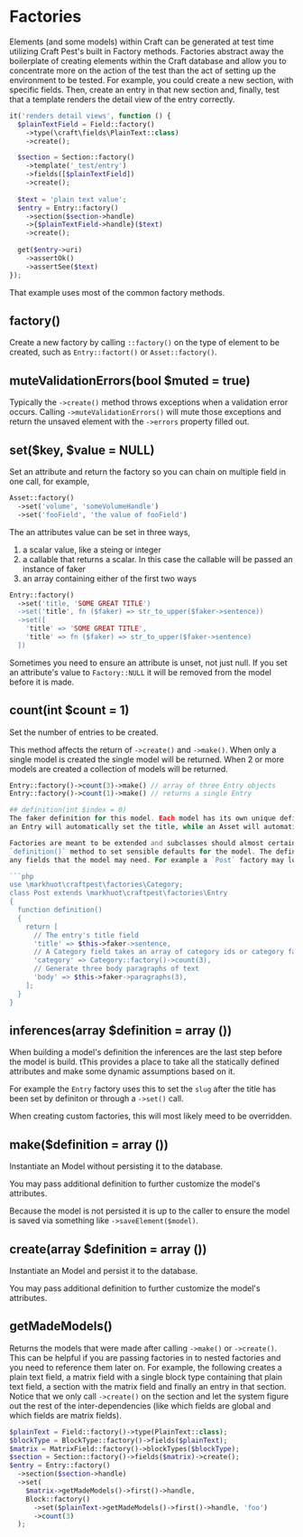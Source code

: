 # Factories
Elements (and some models) within Craft can be generated at test time utilizing
Craft Pest's built in Factory methods. Factories abstract away the boilerplate
of creating elements within the Craft database and allow you to concentrate
more on the action of the test than the act of setting up the environment to
be tested.
For example, you could create a new section, with specific fields. Then, create
an entry in that new section and, finally, test that a template renders the
detail view of the entry correctly.
```php
it('renders detail views', function () {
  $plainTextField = Field::factory()
    ->type(\craft\fields\PlainText::class)
    ->create();

  $section = Section::factory()
    ->template('_test/entry')
    ->fields([$plainTextField])
    ->create();
   
  $text = 'plain text value';
  $entry = Entry::factory()
    ->section($section->handle)
    ->{$plainTextField->handle}($text)
    ->create(); 
  
  get($entry->uri)
    ->assertOk()
    ->assertSee($text)
});
```
That example uses most of the common factory methods.

## factory()
Create a new factory by calling `::factory()` on the type of element to be
created, such as `Entry::factort()` or `Asset::factory()`.

## muteValidationErrors(bool $muted = true)
Typically the `->create()` method throws exceptions when a validation error
occurs. Calling `->muteValidationErrors()` will mute those exceptions and return
the unsaved element with the `->errors` property filled out.

## set($key, $value = NULL)
Set an attribute and return the factory so you can chain on multiple field
in one call, for example,

```php
Asset::factory()
  ->set('volume', 'someVolumeHandle')
  ->set('fooField', 'the value of fooField')
```

The an attributes value can be set in three ways,

1. a scalar value, like a steing or integer
2. a callable that returns a scalar. In this case the callable will be
passed an instance of faker
3. an array containing either of the first two ways

```php
Entry::factory()
  ->set('title, 'SOME GREAT TITLE')
  ->set('title', fn ($faker) => str_to_upper($faker->sentence))
  ->set([
    'title' => 'SOME GREAT TITLE',
    'title' => fn ($faker) => str_to_upper($faker->sentence)
  ])
```

Sometimes you need to ensure an attribute is unset, not just null. If you
set an attribute's value to `Factory::NULL` it will be removed from the
model before it is made.

## count(int $count = 1)
Set the number of entries to be created.

This method affects the return of `->create()` and `->make()`. When only a
single model is created the single model will be returned. When 2 or more
models are created a collection of models will be returned.

```php
Entry::factory()->count(3)->make() // array of three Entry objects
Entry::factory()->count(1)->make() // returns a single Entry

## definition(int $index = 0)
The faker definition for this model. Each model has its own unique definitions. For example
an Entry will automatically set the title, while an Asset will automatically set the source.

Factories are meant to be extended and subclasses should almost certainly overwrite the 
`definition()` method to set sensible defaults for the model. The definition can overwrite
any fields that the model may need. For example a `Post` factory may look like this,

```php
use \markhuot\craftpest\factories\Category;
class Post extends \markhuot\craftpest\factories\Entry
{
  function definition()
  {
    return [
      // The entry's title field
      'title' => $this->faker->sentence,          
      // A Category field takes an array of category ids or category factories
      'category' => Category::factory()->count(3), 
      // Generate three body paragraphs of text
      'body' => $this->faker->paragraphs(3),
    ];
  }
}
```

## inferences(array $definition = array ())
When building a model's definition the inferences are the last step before the
model is build. tThis provides a place to take all the statically defined attributes
and make some dynamic assumptions based on it.

For example the `Entry` factory uses this to set the `slug` after the title has been
set by definiton or through a `->set()` call.

When creating custom factories, this will most likely meed to be overridden.

## make($definition = array ())
Instantiate an Model without persisting it to the database.

You may pass additional definition to further customize the model's attributes.

Because the model is not persisted it is up to the caller to ensure the model is saved
via something like `->saveElement($model)`.

## create(array $definition = array ())
Instantiate an Model and persist it to the database.

You may pass additional definition to further customize the model's attributes.

## getMadeModels()
Returns the models that were made after calling `->make()` or `->create()`.
This can be helpful if you are passing factories in to nested factories and
you need to reference them later on. For example, the following creates a
plain text field, a matrix field with a single block type containing that
plain text field, a section with the matrix field and finally an entry in
that section. Notice that we only call `->create()` on the section and let
the system figure out the rest of the inter-dependencies (like which fields
are global and which fields are matrix fields).
```php
$plainText = Field::factory()->type(PlainText::class);
$blockType = BlockType::factory()->fields($plainText);
$matrix = MatrixField::factory()->blockTypes($blockType);
$section = Section::factory()->fields($matrix)->create();
$entry = Entry::factory()
  ->section($section->handle)
  ->set(
    $matrix->getMadeModels()->first()->handle,
    Block::factory()
      ->set($plainText->getMadeModels()->first()->handle, 'foo')
      ->count(3)
  );
```